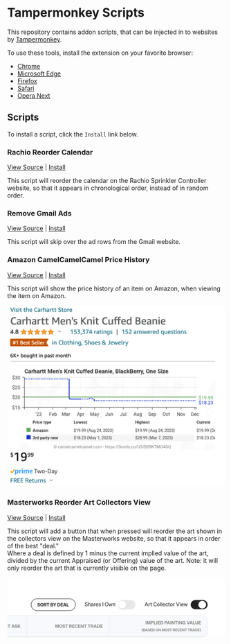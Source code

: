 # Tampermonkey Scripts

This repository contains addon scripts, that can be injected in to websites by [Tampermonkey](https://www.tampermonkey.net/).

To use these tools, install the extension on your favorite browser:
- [Chrome](https://chrome.google.com/webstore/detail/dhdgffkkebhmkfjojejmpbldmpobfkfo)
- [Microsoft Edge](https://microsoftedge.microsoft.com/addons/detail/iikmkjmpaadaobahmlepeloendndfphd) 
- [Firefox](https://addons.mozilla.org/en-US/firefox/addon/tampermonkey/)
- [Safari](https://apps.apple.com/us/app/tampermonkey/id1482490089)
- [Opera Next](https://addons.opera.com/en/extensions/details/tampermonkey-beta/)

## Scripts

To install a script, click the `Install` link below.

### Rachio Reorder Calendar

[View Source](rachio-reorder-calendar.user.js) |
[Install](https://raw.githubusercontent.com/duanemay/tampermonkey-scripts/main/rachio-reorder-calendar.user.js)

This script will reorder the calendar on the Rachio Sprinkler Controller website, 
so that it appears in chronological order, instead of in random order.

### Remove Gmail Ads

[View Source](gmail-ads.user.js) |
[Install](https://raw.githubusercontent.com/duanemay/tampermonkey-scripts/main/gmail-ads.user.js)

This script will skip over the ad rows from the Gmail website.

### Amazon CamelCamelCamel Price History

[View Source](amazon-camelcamelcamel-price-chart.user.js) |
[Install](https://raw.githubusercontent.com/duanemay/tampermonkey-scripts/main/amazon-camelcamelcamel-price-chart.user.js)

This script will show the price history of an item on Amazon, when viewing the item on Amazon.

![Example camelcamelcamel price chart](docs/amazon-camelcamelcamel-price-chart.png)

### Masterworks Reorder Art Collectors View

[View Source](masterworks-reorder.user.js) |
[Install](https://raw.githubusercontent.com/duanemay/tampermonkey-scripts/main/masterworks-reorder.user.js)

This script will add a button that when pressed will reorder the art 
shown in the collectors view on the Masterworks website,
so that it appears in order of the best "deal."  
Where a deal is defined by 1 minus the current implied value of the art, 
divided by the current Appraised (or Offering) value of the art.
Note: it will only reorder the art that is currently visible on the page.

![Example Sort by Deal](docs/masterworks-reorder.png)
